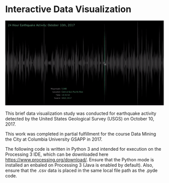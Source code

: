 # Interactive Data Visualization

![Screenshot](https://github.com/nickkunz/earthquakes/blob/master/images/earthquakes_sample_img.gif)

This brief data visualization study was conducted for earthquake activity detected by the United States Geological Survey (USGS) on October 10, 2017.

This work was completed in partial fulfillment for the course Data Mining the City at Columbia University GSAPP in 2017.

The following code is written in Python 3 and intended for execution on the Processing 3 IDE, which can be downloaded here https://www.processing.org/download/. Ensure that the Python mode is installed an enbaled on Processing 3 (Java is enabled by default). Also, ensure that the .csv data is placed in the same local file path as the .pyde code. 
